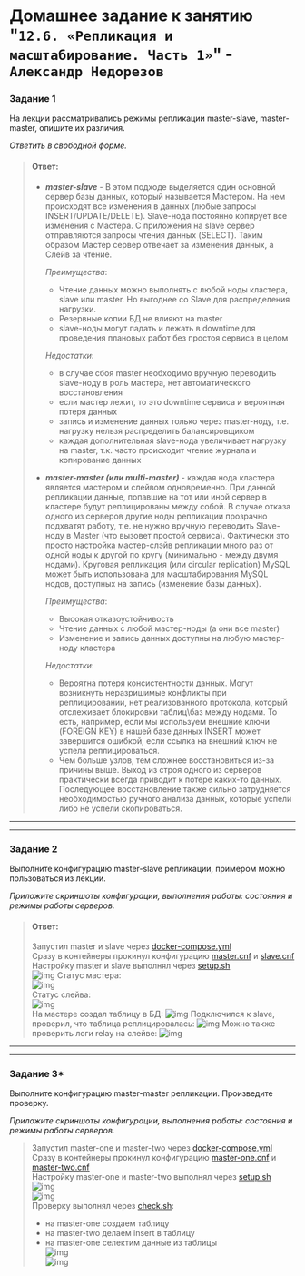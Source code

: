 # Домашнее задание к занятию "`12.6. «Репликация и масштабирование. Часть 1»`" - `Александр Недорезов`

### Задание 1

На лекции рассматривались режимы репликации master-slave, master-master, опишите их различия.

*Ответить в свободной форме.*
> #### Ответ:
> * ***master-slave*** - В этом подходе выделяется один основной сервер базы данных, который называется Мастером. На нем происходят все изменения в данных (любые запросы  INSERT/UPDATE/DELETE). Slave-нода постоянно копирует все изменения с Мастера. С приложения на slave сервер отправляются запросы чтения данных (SELECT). Таким образом Мастер сервер отвечает за изменения данных, а Слейв за чтение.
>    
>   *Преимущества*:
>   * Чтение данных можно выполнять с любой ноды кластера, slave или master. Но выгоднее со Slave для распределения нагрузки.
>   * Резервные копии БД не влияют на master
>   * slave-ноды могут падать и лежать в downtime для проведения плановых работ без простоя сервиса в целом 
>   
>   *Недостатки*:
>   * в случае сбоя master необходимо вручную переводить slave-ноду в роль мастера, нет автоматического восстановления
>   * если мастер лежит, то это downtime сервиса и вероятная потеря данных
>   * запись и изменение данных только через master-ноду, т.е. нагрузку нельзя распределить балансировщиком
>   * каждая дополнительная slave-нода увеличивает нагрузку на master, т.к. часто происходит чтение журнала и копирование данных
>   
>   
> * ***master-master (или multi-master)*** - каждая нода кластера является мастером и слейвом одновременно. При данной репликации данные, попавшие на тот или иной сервер в кластере будут реплицированы между собой. В случае отказа одного из серверов другие ноды репликации прозрачно подхватят работу, т.е. не нужно вручную переводить Slave-ноду в Master (что вызовет простой сервиса). Фактически это просто настройка мастер-слэйв репликации много раз от одной ноды к другой по кругу (минимально - между двумя нодами). Круговая репликация (или circular replication) MySQL может быть использована для масштабирования MySQL нодов, доступных на запись (изменение базы данных).  
>    
>   *Преимущества*:
>   * Высокая отказоустойчивость
>   * Чтение данных с любой мастер-ноды (а они все master)
>   * Изменение и запись данных доступны на любую мастер-ноду кластера   
>   
>   *Недостатки*:
>   * Вероятна потеря консистентности данных. Могут возникнуть неразришимые конфликты при реплицировании, нет реализованного протокола, который отслеживает блокировки таблиц\баз между нодами. То есть, например, если мы используем внешние ключи (FOREIGN KEY) в нашей базе данных INSERT может завершится ошибкой, если ссылка на внешний ключ не успела реплицироваться.
>   * Чем больше узлов, тем сложнее восстановиться из-за причины выше. Выход из строя одного из серверов практически всегда приводит к потере каких-то данных. Последующее восстановление также сильно затрудняется необходимостью ручного анализа данных, которые успели либо не успели скопироваться.
>

---
---

### Задание 2

Выполните конфигурацию master-slave репликации, примером можно пользоваться из лекции.

*Приложите скриншоты конфигурации, выполнения работы: состояния и режимы работы серверов.*

> #### Ответ:
> Запустил master и slave через [docker-compose.yml](https://github.com/smutosey/sys-netology-hw/blob/main/12-06-replica1/master-slave/docker-compose.yml)  
> Сразу в контейнеры прокинул конфигурацию [master.cnf](https://github.com/smutosey/sys-netology-hw/blob/main/12-06-replica1/master-slave/master.cnf) и [slave.cnf](https://github.com/smutosey/sys-netology-hw/blob/main/12-06-replica1/master-slave/slave.cnf)   
> Настройку master и slave выполнял через [setup.sh](https://github.com/smutosey/sys-netology-hw/blob/main/12-06-replica1/master-slave/setup.sh)  
> ![img](https://github.com/smutosey/sys-netology-hw/blob/main/12-06-replica1/img/2-docker-status.png)
> Статус мастера:  
> ![img](https://github.com/smutosey/sys-netology-hw/blob/main/12-06-replica1/img/2-master-status.png)  
> Статус слейва:  
> ![img](https://github.com/smutosey/sys-netology-hw/blob/main/12-06-replica1/img/2-slave-status.png)  
> На мастере создал таблицу в БД:
> ![img](https://github.com/smutosey/sys-netology-hw/blob/main/12-06-replica1/img/2-create-table.png) 
> Подключился к slave, проверил, что таблица реплицировалась: 
> ![img](https://github.com/smutosey/sys-netology-hw/blob/main/12-06-replica1/img/2-table-on-slave.png) 
> Можно также проверить логи relay на слейве:
> ![img](https://github.com/smutosey/sys-netology-hw/blob/main/12-06-replica1/img/2-relay-log.png) 
> 

---
---

### Задание 3* 

Выполните конфигурацию master-master репликации. Произведите проверку.

*Приложите скриншоты конфигурации, выполнения работы: состояния и режимы работы серверов.*

> Запустил master-one и master-two через [docker-compose.yml](https://github.com/smutosey/sys-netology-hw/blob/main/12-06-replica1/master-master/docker-compose.yml)   
> Сразу в контейнеры прокинул конфигурацию [master-one.cnf](https://github.com/smutosey/sys-netology-hw/blob/main/12-06-replica1/master-master/master-one.cnf) и [master-two.cnf](https://github.com/smutosey/sys-netology-hw/blob/main/12-06-replica1/master-master/master-two.cnf)  
> Настройку master-one и master-two выполнял через [setup.sh](https://github.com/smutosey/sys-netology-hw/blob/main/12-06-replica1/master-master/setup.sh)  
> ![img](https://github.com/smutosey/sys-netology-hw/blob/main/12-06-replica1/img/3-01-status.png)  
> ![img](https://github.com/smutosey/sys-netology-hw/blob/main/12-06-replica1/img/3-02-status.png)  
> Проверку выполнял через [check.sh](https://github.com/smutosey/sys-netology-hw/blob/main/12-06-replica1/master-master/check.sh):  
>   * на master-one создаем таблицу  
>   * на master-two делаем insert в таблицу  
>   * на master-one селектим данные из таблицы  
> ![img](https://github.com/smutosey/sys-netology-hw/blob/main/12-06-replica1/img/3-check.png)  
> ![img](https://github.com/smutosey/sys-netology-hw/blob/main/12-06-replica1/img/3-check-another.png)  